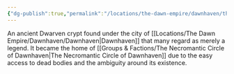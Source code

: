 ```yaml
---
{"dg-publish":true,"permalink":"/locations/the-dawn-empire/dawnhaven/the-dawnhaven-crypts/","tags":["Discovered"],"updated":"2025-06-10T19:04:11.843+01:00"}
---
```


An ancient Dwarven crypt found under the city of [[Locations/The Dawn Empire/Dawnhaven/Dawnhaven\|Dawnhaven]] that many regard as merely a legend. It became the home of [[Groups & Factions/The Necromantic Circle of Dawnhaven\|The Necromantic Circle of Dawnhaven]] due to the easy access to dead bodies and the ambiguity around its existence. 